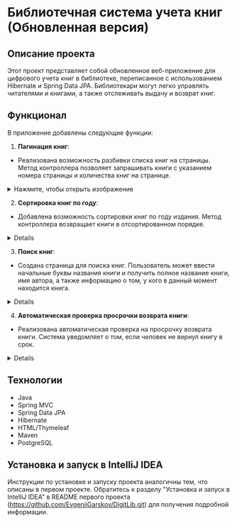 # Библиотечная система учета книг (Обновленная версия)

## Описание проекта

Этот проект представляет собой обновленное веб-приложение для цифрового учета книг в библиотеке, переписанное с использованием Hibernate и Spring Data JPA. Библиотекари могут легко управлять читателями и книгами, а также отслеживать выдачу и возврат книг.

## Функционал

В приложение добавлены следующие функции:

1. **Пагинация книг**:
  - Реализована возможность разбивки списка книг на страницы. Метод контроллера позволяет запрашивать книги с указанием номера страницы и количества книг на странице.
<details>
<summary>Нажмите, чтобы открыть изображение</summary>
  ![Pagination](https://github.com/user-attachments/assets/38a4198a-9a39-4721-9517-9d9cc5e462cf)
  <img src="https://github.com/user-attachments/assets/38a4198a-9a39-4721-9517-9d9cc5e462cf" alt="Pagination" />
</details>

2. **Сортировка книг по году**:
  - Добавлена возможность сортировки книг по году издания. Метод контроллера возвращает книги в отсортированном порядке.
<details>
![Sorting](https://github.com/user-attachments/assets/f4b8228a-3288-4b8c-b86d-eeb3d5165706)
</details>

3. **Поиск книг**:
  - Создана страница для поиска книг. Пользователь может ввести начальные буквы названия книги и получить полное название книги, имя автора, а также информацию о том, у кого в данный момент находится книга.
<details>
![Search](https://github.com/user-attachments/assets/0ec8ae0a-5d59-4693-9f7b-2755bb5cec10)
</details>

4. **Автоматическая проверка просрочки возврата книги**:
  - Реализована автоматическая проверка на просрочку возврата книги. Система уведомляет о том, если человек не вернул книгу в срок.
<details>
![Сhecking the book](https://github.com/user-attachments/assets/be760a70-7a98-4499-adab-2df0e987bb56)
</details>

## Технологии

- Java
- Spring MVC
- Spring Data JPA
- Hibernate
- HTML/Thymeleaf
- Maven
- PostgreSQL

## Установка и запуск в IntelliJ IDEA

Инструкции по установке и запуску проекта аналогичны тем, что описаны в первом проекте. Обратитесь к разделу "Установка и запуск в IntelliJ IDEA" в README первого проекта (https://github.com/EvgeniiGarskov/DigitLib.git) для получения подробной информации.
